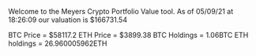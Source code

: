 Welcome to the Meyers Crypto Portfolio Value tool. 
As of 05/09/21 at 18:26:09 our valuation is $166731.54 

BTC Price = $58117.2
 ETH Price = $3899.38
BTC Holdings = 1.06BTC
 ETH holdings = 26.960005962ETH 
